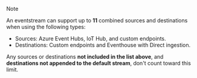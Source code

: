 
> [!NOTE]
> An eventstream can support up to **11** combined sources and destinations when using the following types:
> - Sources: Azure Event Hubs, IoT Hub, and custom endpoints.
> - Destinations: Custom endpoints and Eventhouse with Direct ingestion.
> 
> Any sources or destinations **not included in the list above**, and **destinations not appended to the default stream**, don't count toward this limit.
